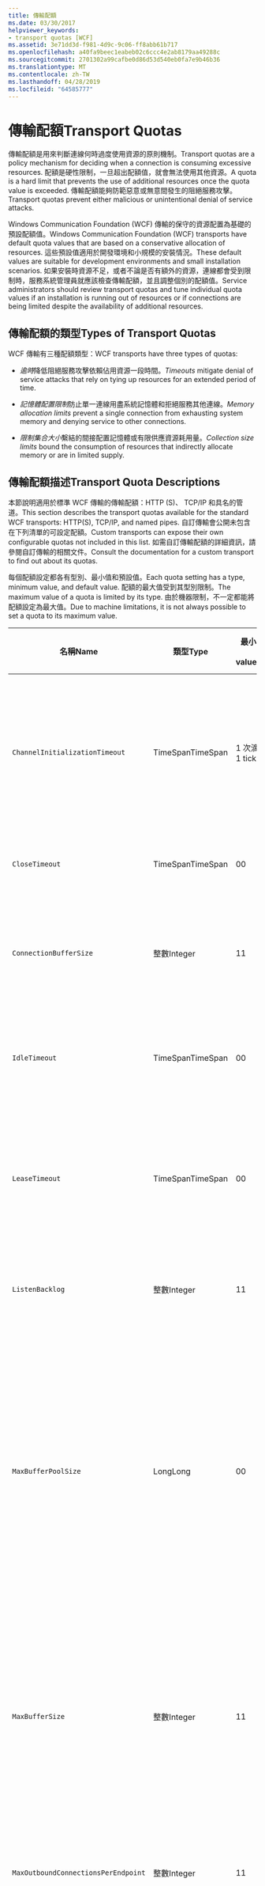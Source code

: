 ```yaml
---
title: 傳輸配額
ms.date: 03/30/2017
helpviewer_keywords:
- transport quotas [WCF]
ms.assetid: 3e71dd3d-f981-4d9c-9c06-ff8abb61b717
ms.openlocfilehash: a40fa9beec1eabeb02c6ccc4e2ab8179aa49288c
ms.sourcegitcommit: 2701302a99cafbe0d86d53d540eb0fa7e9b46b36
ms.translationtype: MT
ms.contentlocale: zh-TW
ms.lasthandoff: 04/28/2019
ms.locfileid: "64585777"
---
```

# <a name="transport-quotas"></a><span data-ttu-id="8d88f-102">傳輸配額</span><span class="sxs-lookup"><span data-stu-id="8d88f-102">Transport Quotas</span></span>
<span data-ttu-id="8d88f-103">傳輸配額是用來判斷連線何時過度使用資源的原則機制。</span><span class="sxs-lookup"><span data-stu-id="8d88f-103">Transport quotas are a policy mechanism for deciding when a connection is consuming excessive resources.</span></span> <span data-ttu-id="8d88f-104">配額是硬性限制，一旦超出配額值，就會無法使用其他資源。</span><span class="sxs-lookup"><span data-stu-id="8d88f-104">A quota is a hard limit that prevents the use of additional resources once the quota value is exceeded.</span></span> <span data-ttu-id="8d88f-105">傳輸配額能夠防範惡意或無意間發生的阻絕服務攻擊。</span><span class="sxs-lookup"><span data-stu-id="8d88f-105">Transport quotas prevent either malicious or unintentional denial of service attacks.</span></span>  
  
 <span data-ttu-id="8d88f-106">Windows Communication Foundation (WCF) 傳輸的保守的資源配置為基礎的預設配額值。</span><span class="sxs-lookup"><span data-stu-id="8d88f-106">Windows Communication Foundation (WCF) transports have default quota values that are based on a conservative allocation of resources.</span></span> <span data-ttu-id="8d88f-107">這些預設值適用於開發環境和小規模的安裝情況。</span><span class="sxs-lookup"><span data-stu-id="8d88f-107">These default values are suitable for development environments and small installation scenarios.</span></span> <span data-ttu-id="8d88f-108">如果安裝時資源不足，或者不論是否有額外的資源，連線都會受到限制時，服務系統管理員就應該檢查傳輸配額，並且調整個別的配額值。</span><span class="sxs-lookup"><span data-stu-id="8d88f-108">Service administrators should review transport quotas and tune individual quota values if an installation is running out of resources or if connections are being limited despite the availability of additional resources.</span></span>  
  
## <a name="types-of-transport-quotas"></a><span data-ttu-id="8d88f-109">傳輸配額的類型</span><span class="sxs-lookup"><span data-stu-id="8d88f-109">Types of Transport Quotas</span></span>  
 <span data-ttu-id="8d88f-110">WCF 傳輸有三種配額類型：</span><span class="sxs-lookup"><span data-stu-id="8d88f-110">WCF transports have three types of quotas:</span></span>  
  
- <span data-ttu-id="8d88f-111">*逾時*降低阻絕服務攻擊依賴佔用資源一段時間。</span><span class="sxs-lookup"><span data-stu-id="8d88f-111">*Timeouts* mitigate denial of service attacks that rely on tying up resources for an extended period of time.</span></span>  
  
- <span data-ttu-id="8d88f-112">*記憶體配置限制*防止單一連線用盡系統記憶體和拒絕服務其他連線。</span><span class="sxs-lookup"><span data-stu-id="8d88f-112">*Memory allocation limits* prevent a single connection from exhausting system memory and denying service to other connections.</span></span>  
  
- <span data-ttu-id="8d88f-113">*限制集合大小*繫結的間接配置記憶體或有限供應資源耗用量。</span><span class="sxs-lookup"><span data-stu-id="8d88f-113">*Collection size limits* bound the consumption of resources that indirectly allocate memory or are in limited supply.</span></span>  
  
## <a name="transport-quota-descriptions"></a><span data-ttu-id="8d88f-114">傳輸配額描述</span><span class="sxs-lookup"><span data-stu-id="8d88f-114">Transport Quota Descriptions</span></span>  
 <span data-ttu-id="8d88f-115">本節說明適用於標準 WCF 傳輸的傳輸配額：HTTP (S)、 TCP/IP 和具名的管道。</span><span class="sxs-lookup"><span data-stu-id="8d88f-115">This section describes the transport quotas available for the standard WCF transports: HTTP(S), TCP/IP, and named pipes.</span></span> <span data-ttu-id="8d88f-116">自訂傳輸會公開未包含在下列清單的可設定配額。</span><span class="sxs-lookup"><span data-stu-id="8d88f-116">Custom transports can expose their own configurable quotas not included in this list.</span></span> <span data-ttu-id="8d88f-117">如需自訂傳輸配額的詳細資訊，請參閱自訂傳輸的相關文件。</span><span class="sxs-lookup"><span data-stu-id="8d88f-117">Consult the documentation for a custom transport to find out about its quotas.</span></span>  
  
 <span data-ttu-id="8d88f-118">每個配額設定都各有型別、最小值和預設值。</span><span class="sxs-lookup"><span data-stu-id="8d88f-118">Each quota setting has a type, minimum value, and default value.</span></span> <span data-ttu-id="8d88f-119">配額的最大值受到其型別限制。</span><span class="sxs-lookup"><span data-stu-id="8d88f-119">The maximum value of a quota is limited by its type.</span></span> <span data-ttu-id="8d88f-120">由於機器限制，不一定都能將配額設定為最大值。</span><span class="sxs-lookup"><span data-stu-id="8d88f-120">Due to machine limitations, it is not always possible to set a quota to its maximum value.</span></span>  
  
|<span data-ttu-id="8d88f-121">名稱</span><span class="sxs-lookup"><span data-stu-id="8d88f-121">Name</span></span>|<span data-ttu-id="8d88f-122">類型</span><span class="sxs-lookup"><span data-stu-id="8d88f-122">Type</span></span>|<span data-ttu-id="8d88f-123">最小</span><span class="sxs-lookup"><span data-stu-id="8d88f-123">Min.</span></span><br /><br /> <span data-ttu-id="8d88f-124">value</span><span class="sxs-lookup"><span data-stu-id="8d88f-124">value</span></span>|<span data-ttu-id="8d88f-125">預設</span><span class="sxs-lookup"><span data-stu-id="8d88f-125">Default</span></span><br /><br /> <span data-ttu-id="8d88f-126">value</span><span class="sxs-lookup"><span data-stu-id="8d88f-126">value</span></span>|<span data-ttu-id="8d88f-127">描述</span><span class="sxs-lookup"><span data-stu-id="8d88f-127">Description</span></span>|  
|----------|----------|--------------------|-----------------------|-----------------|  
|`ChannelInitializationTimeout`|<span data-ttu-id="8d88f-128">TimeSpan</span><span class="sxs-lookup"><span data-stu-id="8d88f-128">TimeSpan</span></span>|<span data-ttu-id="8d88f-129">1 次滴答聲</span><span class="sxs-lookup"><span data-stu-id="8d88f-129">1 tick</span></span>|<span data-ttu-id="8d88f-130">5 秒</span><span class="sxs-lookup"><span data-stu-id="8d88f-130">5 sec</span></span>|<span data-ttu-id="8d88f-131">初始讀取期間，等待連線傳送前序編碼 (Preamble) 的最長時間。</span><span class="sxs-lookup"><span data-stu-id="8d88f-131">Maximum time to wait for a connection to send the preamble during the initial read.</span></span> <span data-ttu-id="8d88f-132">在發生驗證之前會接收到這項資料。</span><span class="sxs-lookup"><span data-stu-id="8d88f-132">This data is received before authentication occurs.</span></span> <span data-ttu-id="8d88f-133">這個設定通常比 `ReceiveTimeout` 配額值小很多。</span><span class="sxs-lookup"><span data-stu-id="8d88f-133">This setting is generally much smaller than the `ReceiveTimeout` quota value.</span></span>|  
|`CloseTimeout`|<span data-ttu-id="8d88f-134">TimeSpan</span><span class="sxs-lookup"><span data-stu-id="8d88f-134">TimeSpan</span></span>|<span data-ttu-id="8d88f-135">0</span><span class="sxs-lookup"><span data-stu-id="8d88f-135">0</span></span>|<span data-ttu-id="8d88f-136">1 分鐘</span><span class="sxs-lookup"><span data-stu-id="8d88f-136">1 min</span></span>|<span data-ttu-id="8d88f-137">在傳輸引發例外狀況之前，等待連線關閉的最長時間。</span><span class="sxs-lookup"><span data-stu-id="8d88f-137">Maximum time to wait for a connection to close before the transport raises an exception.</span></span>|  
|`ConnectionBufferSize`|<span data-ttu-id="8d88f-138">整數</span><span class="sxs-lookup"><span data-stu-id="8d88f-138">Integer</span></span>|<span data-ttu-id="8d88f-139">1</span><span class="sxs-lookup"><span data-stu-id="8d88f-139">1</span></span>|<span data-ttu-id="8d88f-140">8 KB</span><span class="sxs-lookup"><span data-stu-id="8d88f-140">8 KB</span></span>|<span data-ttu-id="8d88f-141">基礎傳輸的傳輸和接收緩衝區大小 (以位元組為單位)。</span><span class="sxs-lookup"><span data-stu-id="8d88f-141">Size, in bytes, of the transmit and receive buffers of the underlying transport.</span></span> <span data-ttu-id="8d88f-142">增加緩衝區大小，可以在傳送大型訊息時提高輸送量。</span><span class="sxs-lookup"><span data-stu-id="8d88f-142">Increasing the buffer size can improve throughput when sending large messages.</span></span>|  
|`IdleTimeout`|<span data-ttu-id="8d88f-143">TimeSpan</span><span class="sxs-lookup"><span data-stu-id="8d88f-143">TimeSpan</span></span>|<span data-ttu-id="8d88f-144">0</span><span class="sxs-lookup"><span data-stu-id="8d88f-144">0</span></span>|<span data-ttu-id="8d88f-145">2 分鐘</span><span class="sxs-lookup"><span data-stu-id="8d88f-145">2 min</span></span>|<span data-ttu-id="8d88f-146">共用連線關閉之前，可以保持在閒置狀態的最長時間。</span><span class="sxs-lookup"><span data-stu-id="8d88f-146">Maximum time a pooled connection can remain idle before being closed.</span></span><br /><br /> <span data-ttu-id="8d88f-147">這個設定只適用於共用連線。</span><span class="sxs-lookup"><span data-stu-id="8d88f-147">This setting only applies to pooled connections.</span></span>|  
|`LeaseTimeout`|<span data-ttu-id="8d88f-148">TimeSpan</span><span class="sxs-lookup"><span data-stu-id="8d88f-148">TimeSpan</span></span>|<span data-ttu-id="8d88f-149">0</span><span class="sxs-lookup"><span data-stu-id="8d88f-149">0</span></span>|<span data-ttu-id="8d88f-150">5 分鐘</span><span class="sxs-lookup"><span data-stu-id="8d88f-150">5 min</span></span>|<span data-ttu-id="8d88f-151">作用中共用連線的最長存留期。</span><span class="sxs-lookup"><span data-stu-id="8d88f-151">Maximum lifetime of an active pooled connection.</span></span> <span data-ttu-id="8d88f-152">當超過指定的時間後，一旦已服務目前要求，就會關閉連線。</span><span class="sxs-lookup"><span data-stu-id="8d88f-152">After the specified time elapses, the connection closes once the current request is serviced.</span></span><br /><br /> <span data-ttu-id="8d88f-153">這個設定只適用於共用連線。</span><span class="sxs-lookup"><span data-stu-id="8d88f-153">This setting only applies to pooled connections.</span></span>|  
|`ListenBacklog`|<span data-ttu-id="8d88f-154">整數</span><span class="sxs-lookup"><span data-stu-id="8d88f-154">Integer</span></span>|<span data-ttu-id="8d88f-155">1</span><span class="sxs-lookup"><span data-stu-id="8d88f-155">1</span></span>|<span data-ttu-id="8d88f-156">10</span><span class="sxs-lookup"><span data-stu-id="8d88f-156">10</span></span>|<span data-ttu-id="8d88f-157">在拒絕端點的其他連線之前，接聽項尚未服務之連線的最大數目。</span><span class="sxs-lookup"><span data-stu-id="8d88f-157">Maximum number of connections that the listener can have unserviced before additional connections to that endpoint are denied.</span></span>|  
|`MaxBufferPoolSize`|<span data-ttu-id="8d88f-158">Long</span><span class="sxs-lookup"><span data-stu-id="8d88f-158">Long</span></span>|<span data-ttu-id="8d88f-159">0</span><span class="sxs-lookup"><span data-stu-id="8d88f-159">0</span></span>|<span data-ttu-id="8d88f-160">512 KB</span><span class="sxs-lookup"><span data-stu-id="8d88f-160">512 KB</span></span>|<span data-ttu-id="8d88f-161">傳輸專用於共用可重複使用之訊息緩衝區的最大記憶體 (以位元組為單位)。</span><span class="sxs-lookup"><span data-stu-id="8d88f-161">Maximum memory, in bytes, that the transport devotes to pooling reusable message buffers.</span></span> <span data-ttu-id="8d88f-162">當集區無法提供訊息緩衝區時，就會配置新緩衝區，暫時使用。</span><span class="sxs-lookup"><span data-stu-id="8d88f-162">When the pool cannot supply a message buffer, a new buffer is allocated for temporary use.</span></span><br /><br /> <span data-ttu-id="8d88f-163">建立許多通道處理站或接聽項的安裝，可以為緩衝集區配置大量記憶體。</span><span class="sxs-lookup"><span data-stu-id="8d88f-163">Installations that create many channel factories or listeners can allocate large amounts of memory for buffer pools.</span></span> <span data-ttu-id="8d88f-164">減少這個緩衝區大小，在這個情況下會大幅降低記憶體使用量。</span><span class="sxs-lookup"><span data-stu-id="8d88f-164">Reducing this buffer size can greatly reduce memory usage in this scenario.</span></span>|  
|`MaxBufferSize`|<span data-ttu-id="8d88f-165">整數</span><span class="sxs-lookup"><span data-stu-id="8d88f-165">Integer</span></span>|<span data-ttu-id="8d88f-166">1</span><span class="sxs-lookup"><span data-stu-id="8d88f-166">1</span></span>|<span data-ttu-id="8d88f-167">64 KB</span><span class="sxs-lookup"><span data-stu-id="8d88f-167">64 KB</span></span>|<span data-ttu-id="8d88f-168">用於串流資料的最大緩衝區大小 (以位元組為單位)。</span><span class="sxs-lookup"><span data-stu-id="8d88f-168">Maximum size, in bytes, of a buffer used for streaming data.</span></span> <span data-ttu-id="8d88f-169">如果未設定這個傳輸配額，或者傳輸不是使用資料流，配額值就是 `MaxReceivedMessageSize` 配額值和 <xref:System.Int32.MaxValue> 兩者的較小值。</span><span class="sxs-lookup"><span data-stu-id="8d88f-169">If this transport quota is not set, or the transport is not using streaming, then the quota value is the same as the smaller of the `MaxReceivedMessageSize` quota value and <xref:System.Int32.MaxValue>.</span></span>|  
|`MaxOutboundConnectionsPerEndpoint`|<span data-ttu-id="8d88f-170">整數</span><span class="sxs-lookup"><span data-stu-id="8d88f-170">Integer</span></span>|<span data-ttu-id="8d88f-171">1</span><span class="sxs-lookup"><span data-stu-id="8d88f-171">1</span></span>|<span data-ttu-id="8d88f-172">10</span><span class="sxs-lookup"><span data-stu-id="8d88f-172">10</span></span>|<span data-ttu-id="8d88f-173">可與特定端點相關聯之傳出連線的最大數目。</span><span class="sxs-lookup"><span data-stu-id="8d88f-173">Maximum number of outgoing connections that can be associated with a particular endpoint.</span></span><br /><br /> <span data-ttu-id="8d88f-174">這個設定只適用於共用連線。</span><span class="sxs-lookup"><span data-stu-id="8d88f-174">This setting only applies to pooled connections.</span></span>|  
|`MaxOutputDelay`|<span data-ttu-id="8d88f-175">TimeSpan</span><span class="sxs-lookup"><span data-stu-id="8d88f-175">TimeSpan</span></span>|<span data-ttu-id="8d88f-176">0</span><span class="sxs-lookup"><span data-stu-id="8d88f-176">0</span></span>|<span data-ttu-id="8d88f-177">200 毫秒</span><span class="sxs-lookup"><span data-stu-id="8d88f-177">200 ms</span></span>|<span data-ttu-id="8d88f-178">等待傳送作業在單一作業中批次處理其他訊息的最長時間。</span><span class="sxs-lookup"><span data-stu-id="8d88f-178">Maximum time to wait after a send operation for batching additional messages in a single operation.</span></span> <span data-ttu-id="8d88f-179">如果基礎傳輸的緩衝區已滿，就會提早傳送訊息。</span><span class="sxs-lookup"><span data-stu-id="8d88f-179">Messages are sent earlier if the buffer of the underlying transport becomes full.</span></span> <span data-ttu-id="8d88f-180">傳送額外訊息並不會重設延遲期間。</span><span class="sxs-lookup"><span data-stu-id="8d88f-180">Sending additional messages does not reset the delay period.</span></span>|  
|`MaxPendingAccepts`|<span data-ttu-id="8d88f-181">整數</span><span class="sxs-lookup"><span data-stu-id="8d88f-181">Integer</span></span>|<span data-ttu-id="8d88f-182">1</span><span class="sxs-lookup"><span data-stu-id="8d88f-182">1</span></span>|<span data-ttu-id="8d88f-183">1</span><span class="sxs-lookup"><span data-stu-id="8d88f-183">1</span></span>|<span data-ttu-id="8d88f-184">接聽項上等待通道接受的最大數目。</span><span class="sxs-lookup"><span data-stu-id="8d88f-184">Maximum number of accepts for channels that the listener can have waiting.</span></span><br /><br /> <span data-ttu-id="8d88f-185">在完成接受和啟動新接受之間有段時間間隔。</span><span class="sxs-lookup"><span data-stu-id="8d88f-185">There is an interval of time between the accept completing and a new accept starting.</span></span> <span data-ttu-id="8d88f-186">增加這個集合大小，可以防止這個間隔期間內進行連線的用戶端遭到捨棄。</span><span class="sxs-lookup"><span data-stu-id="8d88f-186">Increasing this collection size can prevent clients that connect during this interval from being dropped.</span></span>|  
|`MaxPendingConnections`|<span data-ttu-id="8d88f-187">整數</span><span class="sxs-lookup"><span data-stu-id="8d88f-187">Integer</span></span>|<span data-ttu-id="8d88f-188">1</span><span class="sxs-lookup"><span data-stu-id="8d88f-188">1</span></span>|<span data-ttu-id="8d88f-189">10</span><span class="sxs-lookup"><span data-stu-id="8d88f-189">10</span></span>|<span data-ttu-id="8d88f-190">接聽項上等待應用程式接受連線的最大數目。</span><span class="sxs-lookup"><span data-stu-id="8d88f-190">Maximum number of connections that the listener can have waiting to be accepted by the application.</span></span> <span data-ttu-id="8d88f-191">當超過這個配額值時，新的傳入連線會被捨棄，而不是等待被接受。</span><span class="sxs-lookup"><span data-stu-id="8d88f-191">When this quota value is exceeded, new incoming connections are dropped rather than waiting to be accepted.</span></span><br /><br /> <span data-ttu-id="8d88f-192">如訊息安全性等連線功能，可能會導致用戶端開啟一個以上的連線。</span><span class="sxs-lookup"><span data-stu-id="8d88f-192">Connection features such as message security can cause a client to open more than one connection.</span></span> <span data-ttu-id="8d88f-193">在設定這個配額值時，服務系統管理員應該考量到其他連線。</span><span class="sxs-lookup"><span data-stu-id="8d88f-193">Service administrators should account for these additional connections when setting this quota value.</span></span>|  
|`MaxReceivedMessageSize`|<span data-ttu-id="8d88f-194">Long</span><span class="sxs-lookup"><span data-stu-id="8d88f-194">Long</span></span>|<span data-ttu-id="8d88f-195">1</span><span class="sxs-lookup"><span data-stu-id="8d88f-195">1</span></span>|<span data-ttu-id="8d88f-196">64 KB</span><span class="sxs-lookup"><span data-stu-id="8d88f-196">64 KB</span></span>|<span data-ttu-id="8d88f-197">在傳輸引發例外狀況之前，已接收的訊息 (包括標頭) 大小上限 (以位元組為單位)。</span><span class="sxs-lookup"><span data-stu-id="8d88f-197">Maximum size, in bytes, of a received message, including headers, before the transport raises an exception.</span></span>|  
|`OpenTimeout`|<span data-ttu-id="8d88f-198">TimeSpan</span><span class="sxs-lookup"><span data-stu-id="8d88f-198">TimeSpan</span></span>|<span data-ttu-id="8d88f-199">0</span><span class="sxs-lookup"><span data-stu-id="8d88f-199">0</span></span>|<span data-ttu-id="8d88f-200">1 分鐘</span><span class="sxs-lookup"><span data-stu-id="8d88f-200">1 min</span></span>|<span data-ttu-id="8d88f-201">在傳輸引發例外狀況之前，等待建立連線的最長時間。</span><span class="sxs-lookup"><span data-stu-id="8d88f-201">Maximum time to wait for a connection to be established before the transport raises an exception.</span></span>|  
|`ReceiveTimeout`|<span data-ttu-id="8d88f-202">TimeSpan</span><span class="sxs-lookup"><span data-stu-id="8d88f-202">TimeSpan</span></span>|<span data-ttu-id="8d88f-203">0</span><span class="sxs-lookup"><span data-stu-id="8d88f-203">0</span></span>|<span data-ttu-id="8d88f-204">10 分鐘</span><span class="sxs-lookup"><span data-stu-id="8d88f-204">10 min</span></span>|<span data-ttu-id="8d88f-205">在傳輸引發例外狀況之前，等待讀取作業完成的最長時間。</span><span class="sxs-lookup"><span data-stu-id="8d88f-205">Maximum time to wait for a read operation to complete before the transport raises an exception.</span></span>|  
|`SendTimeout`|<span data-ttu-id="8d88f-206">Timespan</span><span class="sxs-lookup"><span data-stu-id="8d88f-206">Timespan</span></span>|<span data-ttu-id="8d88f-207">0</span><span class="sxs-lookup"><span data-stu-id="8d88f-207">0</span></span>|<span data-ttu-id="8d88f-208">1 分鐘</span><span class="sxs-lookup"><span data-stu-id="8d88f-208">1 min</span></span>|<span data-ttu-id="8d88f-209">在傳輸引發例外狀況之前，等待寫入作業完成的最長時間。</span><span class="sxs-lookup"><span data-stu-id="8d88f-209">Maximum time to wait for a write operation to complete before the transport raises an exception.</span></span>|  
  
 <span data-ttu-id="8d88f-210">透過繫結或組態進行設定時，傳輸配額 `MaxPendingConnections` 和 `MaxOutboundConnectionsPerEndpoint` 會結合為一個名為 `MaxConnections` 的傳輸配額。</span><span class="sxs-lookup"><span data-stu-id="8d88f-210">The transport quotas `MaxPendingConnections` and `MaxOutboundConnectionsPerEndpoint` are combined into a single transport quota called `MaxConnections` when set through the binding or configuration.</span></span> <span data-ttu-id="8d88f-211">只有繫結項目才能允許個別設定這些配額值。</span><span class="sxs-lookup"><span data-stu-id="8d88f-211">Only the binding element allows setting these quota values individually.</span></span> <span data-ttu-id="8d88f-212">`MaxConnections` 傳輸配額具有相同的最小值和預設值。</span><span class="sxs-lookup"><span data-stu-id="8d88f-212">The `MaxConnections` transport quota has the same minimum and default values.</span></span>  
  
## <a name="setting-transport-quotas"></a><span data-ttu-id="8d88f-213">設定傳輸配額</span><span class="sxs-lookup"><span data-stu-id="8d88f-213">Setting Transport Quotas</span></span>  
 <span data-ttu-id="8d88f-214">傳輸配額可以透過傳輸繫結項目、傳輸繫結、應用程式組態或主機原則來設定。</span><span class="sxs-lookup"><span data-stu-id="8d88f-214">Transport quotas are set through the transport binding element, the transport binding, application configuration, or host policy.</span></span> <span data-ttu-id="8d88f-215">本文件未涵蓋透過主應用程式原則來設定傳輸的內容。</span><span class="sxs-lookup"><span data-stu-id="8d88f-215">This document does not cover setting transports through host policy.</span></span> <span data-ttu-id="8d88f-216">如需探索主機原則配額設定的詳細資訊，請參閱基礎傳輸的相關文件。</span><span class="sxs-lookup"><span data-stu-id="8d88f-216">Consult the documentation for the underlying transport to discover the settings for host policy quotas.</span></span> <span data-ttu-id="8d88f-217">[設定 HTTP 和 HTTPS](../../../../docs/framework/wcf/feature-details/configuring-http-and-https.md)主題說明 Http.sys 驅動程式的配額設定。</span><span class="sxs-lookup"><span data-stu-id="8d88f-217">The [Configuring HTTP and HTTPS](../../../../docs/framework/wcf/feature-details/configuring-http-and-https.md) topic describes quota settings for the Http.sys driver.</span></span> <span data-ttu-id="8d88f-218">如需在 HTTP、TCP/IP 和具名管道連線上設定 Windows 限制的詳細資訊，請搜尋 Microsoft 知識庫。</span><span class="sxs-lookup"><span data-stu-id="8d88f-218">Search the Microsoft Knowledge Base for more information about configuring Windows limits on HTTP, TCP/IP, and named pipe connections.</span></span>  
  
 <span data-ttu-id="8d88f-219">其他類型的配額會間接套用至傳輸。</span><span class="sxs-lookup"><span data-stu-id="8d88f-219">Other types of quotas apply indirectly to transports.</span></span> <span data-ttu-id="8d88f-220">傳輸用來將訊息轉換為位元組的訊息編碼器，可以有自己的配額設定。</span><span class="sxs-lookup"><span data-stu-id="8d88f-220">The message encoder that the transport uses to transform a message into bytes can have its own quota settings.</span></span> <span data-ttu-id="8d88f-221">不過，這些配額與所要使用的傳輸類型無關。</span><span class="sxs-lookup"><span data-stu-id="8d88f-221">However, these quotas are independent of the type of transport being used.</span></span>  
  
### <a name="controlling-transport-quotas-from-the-binding-element"></a><span data-ttu-id="8d88f-222">從繫結項目控制傳輸配額</span><span class="sxs-lookup"><span data-stu-id="8d88f-222">Controlling Transport Quotas from the Binding Element</span></span>  
 <span data-ttu-id="8d88f-223">透過繫結項目來設定傳輸配額，可提供控制傳輸行為的最大彈性。</span><span class="sxs-lookup"><span data-stu-id="8d88f-223">Setting transport quotas through the binding element offers the greatest flexibility in controlling the transport's behavior.</span></span> <span data-ttu-id="8d88f-224">在建置通道時，會從繫結取得 Close、Open、Receive 和 Send 作業的預設逾時。</span><span class="sxs-lookup"><span data-stu-id="8d88f-224">The default timeouts for Close, Open, Receive, and Send operations are taken from the binding when a channel is built.</span></span>  
  
|<span data-ttu-id="8d88f-225">名稱</span><span class="sxs-lookup"><span data-stu-id="8d88f-225">Name</span></span>|<span data-ttu-id="8d88f-226">HTTP</span><span class="sxs-lookup"><span data-stu-id="8d88f-226">HTTP</span></span>|<span data-ttu-id="8d88f-227">TCP/IP</span><span class="sxs-lookup"><span data-stu-id="8d88f-227">TCP/IP</span></span>|<span data-ttu-id="8d88f-228">具名管道</span><span class="sxs-lookup"><span data-stu-id="8d88f-228">Named pipe</span></span>|  
|----------|----------|-------------|----------------|  
|`ChannelInitializationTimeout`||<span data-ttu-id="8d88f-229">X</span><span class="sxs-lookup"><span data-stu-id="8d88f-229">X</span></span>|<span data-ttu-id="8d88f-230">X</span><span class="sxs-lookup"><span data-stu-id="8d88f-230">X</span></span>|  
|`CloseTimeout`||||  
|`ConnectionBufferSize`||<span data-ttu-id="8d88f-231">X</span><span class="sxs-lookup"><span data-stu-id="8d88f-231">X</span></span>|<span data-ttu-id="8d88f-232">X</span><span class="sxs-lookup"><span data-stu-id="8d88f-232">X</span></span>|  
|`IdleTimeout`||<span data-ttu-id="8d88f-233">X</span><span class="sxs-lookup"><span data-stu-id="8d88f-233">X</span></span>|<span data-ttu-id="8d88f-234">X</span><span class="sxs-lookup"><span data-stu-id="8d88f-234">X</span></span>|  
|`LeaseTimeout`||<span data-ttu-id="8d88f-235">X</span><span class="sxs-lookup"><span data-stu-id="8d88f-235">X</span></span>||  
|`ListenBacklog`||<span data-ttu-id="8d88f-236">X</span><span class="sxs-lookup"><span data-stu-id="8d88f-236">X</span></span>||  
|`MaxBufferPoolSize`|<span data-ttu-id="8d88f-237">X</span><span class="sxs-lookup"><span data-stu-id="8d88f-237">X</span></span>|<span data-ttu-id="8d88f-238">X</span><span class="sxs-lookup"><span data-stu-id="8d88f-238">X</span></span>|<span data-ttu-id="8d88f-239">X</span><span class="sxs-lookup"><span data-stu-id="8d88f-239">X</span></span>|  
|`MaxBufferSize`|<span data-ttu-id="8d88f-240">X</span><span class="sxs-lookup"><span data-stu-id="8d88f-240">X</span></span>|<span data-ttu-id="8d88f-241">X</span><span class="sxs-lookup"><span data-stu-id="8d88f-241">X</span></span>|<span data-ttu-id="8d88f-242">X</span><span class="sxs-lookup"><span data-stu-id="8d88f-242">X</span></span>|  
|`MaxOutboundConnectionsPerEndpoint`||<span data-ttu-id="8d88f-243">X</span><span class="sxs-lookup"><span data-stu-id="8d88f-243">X</span></span>|<span data-ttu-id="8d88f-244">X</span><span class="sxs-lookup"><span data-stu-id="8d88f-244">X</span></span>|  
|`MaxOutputDelay`||<span data-ttu-id="8d88f-245">X</span><span class="sxs-lookup"><span data-stu-id="8d88f-245">X</span></span>|<span data-ttu-id="8d88f-246">X</span><span class="sxs-lookup"><span data-stu-id="8d88f-246">X</span></span>|  
|`MaxPendingAccepts`||<span data-ttu-id="8d88f-247">X</span><span class="sxs-lookup"><span data-stu-id="8d88f-247">X</span></span>|<span data-ttu-id="8d88f-248">X</span><span class="sxs-lookup"><span data-stu-id="8d88f-248">X</span></span>|  
|`MaxPendingConnections`||<span data-ttu-id="8d88f-249">X</span><span class="sxs-lookup"><span data-stu-id="8d88f-249">X</span></span>|<span data-ttu-id="8d88f-250">X</span><span class="sxs-lookup"><span data-stu-id="8d88f-250">X</span></span>|  
|`MaxReceivedMessageSize`|<span data-ttu-id="8d88f-251">X</span><span class="sxs-lookup"><span data-stu-id="8d88f-251">X</span></span>|<span data-ttu-id="8d88f-252">X</span><span class="sxs-lookup"><span data-stu-id="8d88f-252">X</span></span>|<span data-ttu-id="8d88f-253">X</span><span class="sxs-lookup"><span data-stu-id="8d88f-253">X</span></span>|  
|`OpenTimeout`||||  
|`ReceiveTimeout`||||  
|`SendTimeout`||||  
  
### <a name="controlling-transport-quotas-from-the-binding"></a><span data-ttu-id="8d88f-254">從繫結控制傳輸配額</span><span class="sxs-lookup"><span data-stu-id="8d88f-254">Controlling Transport Quotas from the Binding</span></span>  
 <span data-ttu-id="8d88f-255">透過繫結來設定傳輸配額，會提供一組可從中選擇的簡化配額，同時仍會提供存取最常用的配額值。</span><span class="sxs-lookup"><span data-stu-id="8d88f-255">Setting transport quotas through the binding offers a simplified set of quotas to choose from while still giving access to the most common quota values.</span></span>  
  
|<span data-ttu-id="8d88f-256">名稱</span><span class="sxs-lookup"><span data-stu-id="8d88f-256">Name</span></span>|<span data-ttu-id="8d88f-257">HTTP</span><span class="sxs-lookup"><span data-stu-id="8d88f-257">HTTP</span></span>|<span data-ttu-id="8d88f-258">TCP/IP</span><span class="sxs-lookup"><span data-stu-id="8d88f-258">TCP/IP</span></span>|<span data-ttu-id="8d88f-259">具名管道</span><span class="sxs-lookup"><span data-stu-id="8d88f-259">Named pipe</span></span>|  
|----------|----------|-------------|----------------|  
|`ChannelInitializationTimeout`||||  
|`CloseTimeout`|<span data-ttu-id="8d88f-260">X</span><span class="sxs-lookup"><span data-stu-id="8d88f-260">X</span></span>|<span data-ttu-id="8d88f-261">X</span><span class="sxs-lookup"><span data-stu-id="8d88f-261">X</span></span>|<span data-ttu-id="8d88f-262">X</span><span class="sxs-lookup"><span data-stu-id="8d88f-262">X</span></span>|  
|`ConnectionBufferSize`||||  
|`IdleTimeout`||||  
|`LeaseTimeout`||||  
|`ListenBacklog`||<span data-ttu-id="8d88f-263">X</span><span class="sxs-lookup"><span data-stu-id="8d88f-263">X</span></span>||  
|`MaxBufferPoolSize`|<span data-ttu-id="8d88f-264">X</span><span class="sxs-lookup"><span data-stu-id="8d88f-264">X</span></span>|<span data-ttu-id="8d88f-265">X</span><span class="sxs-lookup"><span data-stu-id="8d88f-265">X</span></span>|<span data-ttu-id="8d88f-266">X</span><span class="sxs-lookup"><span data-stu-id="8d88f-266">X</span></span>|  
|`MaxBufferSize`|<span data-ttu-id="8d88f-267">1</span><span class="sxs-lookup"><span data-stu-id="8d88f-267">1</span></span>|<span data-ttu-id="8d88f-268">X</span><span class="sxs-lookup"><span data-stu-id="8d88f-268">X</span></span>|<span data-ttu-id="8d88f-269">X</span><span class="sxs-lookup"><span data-stu-id="8d88f-269">X</span></span>|  
|`MaxOutboundConnectionsPerEndpoint`||<span data-ttu-id="8d88f-270">2</span><span class="sxs-lookup"><span data-stu-id="8d88f-270">2</span></span>|<span data-ttu-id="8d88f-271">2</span><span class="sxs-lookup"><span data-stu-id="8d88f-271">2</span></span>|  
|`MaxOutputDelay`||||  
|`MaxPendingAccepts`||||  
|`MaxPendingConnections`||<span data-ttu-id="8d88f-272">2</span><span class="sxs-lookup"><span data-stu-id="8d88f-272">2</span></span>|<span data-ttu-id="8d88f-273">2</span><span class="sxs-lookup"><span data-stu-id="8d88f-273">2</span></span>|  
|`MaxReceivedMessageSize`|<span data-ttu-id="8d88f-274">X</span><span class="sxs-lookup"><span data-stu-id="8d88f-274">X</span></span>|<span data-ttu-id="8d88f-275">X</span><span class="sxs-lookup"><span data-stu-id="8d88f-275">X</span></span>|<span data-ttu-id="8d88f-276">X</span><span class="sxs-lookup"><span data-stu-id="8d88f-276">X</span></span>|  
|`OpenTimeout`|<span data-ttu-id="8d88f-277">X</span><span class="sxs-lookup"><span data-stu-id="8d88f-277">X</span></span>|<span data-ttu-id="8d88f-278">X</span><span class="sxs-lookup"><span data-stu-id="8d88f-278">X</span></span>|<span data-ttu-id="8d88f-279">X</span><span class="sxs-lookup"><span data-stu-id="8d88f-279">X</span></span>|  
|`ReceiveTimeout`|<span data-ttu-id="8d88f-280">X</span><span class="sxs-lookup"><span data-stu-id="8d88f-280">X</span></span>|<span data-ttu-id="8d88f-281">X</span><span class="sxs-lookup"><span data-stu-id="8d88f-281">X</span></span>|<span data-ttu-id="8d88f-282">X</span><span class="sxs-lookup"><span data-stu-id="8d88f-282">X</span></span>|  
|`SendTimeout`|<span data-ttu-id="8d88f-283">X</span><span class="sxs-lookup"><span data-stu-id="8d88f-283">X</span></span>|<span data-ttu-id="8d88f-284">X</span><span class="sxs-lookup"><span data-stu-id="8d88f-284">X</span></span>|<span data-ttu-id="8d88f-285">X</span><span class="sxs-lookup"><span data-stu-id="8d88f-285">X</span></span>|  
  
1. <span data-ttu-id="8d88f-286">`MaxBufferSize` 傳輸配額只適用於 `BasicHttp` 繫結。</span><span class="sxs-lookup"><span data-stu-id="8d88f-286">The `MaxBufferSize` transport quota is only available on the `BasicHttp` binding.</span></span> <span data-ttu-id="8d88f-287">`WSHttp` 繫結適用於不支援資料流傳輸模式的情況中。</span><span class="sxs-lookup"><span data-stu-id="8d88f-287">The `WSHttp` bindings are for scenarios that do not support streamed transport modes.</span></span>  
  
2. <span data-ttu-id="8d88f-288">傳輸配額 `MaxPendingConnections` 和 `MaxOutboundConnectionsPerEndpoint` 會結合為一個名為 `MaxConnections` 的傳輸配額。</span><span class="sxs-lookup"><span data-stu-id="8d88f-288">The transport quotas `MaxPendingConnections` and `MaxOutboundConnectionsPerEndpoint` are combined into a single transport quota called `MaxConnections`.</span></span>  
  
### <a name="controlling-transport-quotas-from-configuration"></a><span data-ttu-id="8d88f-289">從組態控制傳輸配額</span><span class="sxs-lookup"><span data-stu-id="8d88f-289">Controlling Transport Quotas from Configuration</span></span>  
 <span data-ttu-id="8d88f-290">應用程式組態可以像直接存取繫結上的屬性一樣，設定相同的傳輸配額。</span><span class="sxs-lookup"><span data-stu-id="8d88f-290">Application configuration can set the same transport quotas as directly accessing properties on a binding.</span></span> <span data-ttu-id="8d88f-291">在組態檔中，傳輸配額的名稱一律以小寫字母為開頭。</span><span class="sxs-lookup"><span data-stu-id="8d88f-291">In configuration files, the name of a transport quota always starts with a lowercase letter.</span></span> <span data-ttu-id="8d88f-292">例如，繫結上的 `CloseTimeout` 屬性會對應至組態中的 `closeTimeout` 設定，而繫結上的 `MaxConnections` 屬性則會對應至組態中的 `maxConnections` 設定。</span><span class="sxs-lookup"><span data-stu-id="8d88f-292">For example, the `CloseTimeout` property on a binding corresponds to the `closeTimeout` setting in configuration and the `MaxConnections` property on a binding corresponds to the `maxConnections` setting in configuration.</span></span>  
  
## <a name="see-also"></a><span data-ttu-id="8d88f-293">另請參閱</span><span class="sxs-lookup"><span data-stu-id="8d88f-293">See also</span></span>

- <xref:System.ServiceModel.Channels.HttpsTransportBindingElement>
- <xref:System.ServiceModel.Channels.HttpTransportBindingElement>
- <xref:System.ServiceModel.Channels.TcpTransportBindingElement>
- <xref:System.ServiceModel.Channels.NamedPipeTransportBindingElement>
- <xref:System.ServiceModel.Channels.ConnectionOrientedTransportBindingElement>
- <xref:System.ServiceModel.Channels.TransportBindingElement>
